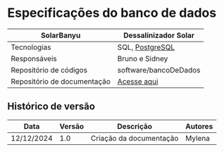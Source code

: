 # Especificações do banco de dados

|SolarBanyu | Dessalinizador Solar |
|--|--|
| Tecnologias | SQL, [PostgreSQL](https://www.postgresql.org/) |
| Responsáveis | Bruno e Sidney |
| Repositório de códigos | software/bancoDeDados |
| Repositório de documentação| [Acesse aqui](https://documentacao-relatorio-2d8035.gitlab.io/) |

## Histórico de versão
| Data | Versão | Descrição | Autores | 
|-------|------|-----------|------------|
| 12/12/2024  | 1.0 | Criação da documentação| Mylena |  